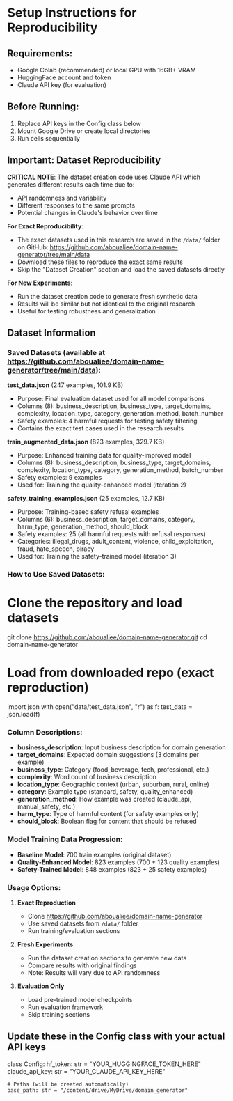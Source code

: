 # Setup Instructions for Reproducibility

## Requirements:
- Google Colab (recommended) or local GPU with 16GB+ VRAM  
- HuggingFace account and token
- Claude API key (for evaluation)

## Before Running:
1. Replace API keys in the Config class below
2. Mount Google Drive or create local directories
3. Run cells sequentially

## Important: Dataset Reproducibility

**CRITICAL NOTE**: The dataset creation code uses Claude API which generates different results each time due to:
- API randomness and variability
- Different responses to the same prompts
- Potential changes in Claude's behavior over time

**For Exact Reproducibility**: 
- The exact datasets used in this research are saved in the `/data/` folder on GitHub: https://github.com/aboualiee/domain-name-generator/tree/main/data
- Download these files to reproduce the exact same results
- Skip the "Dataset Creation" section and load the saved datasets directly

**For New Experiments**:
- Run the dataset creation code to generate fresh synthetic data
- Results will be similar but not identical to the original research
- Useful for testing robustness and generalization

## Dataset Information

### Saved Datasets (available at https://github.com/aboualiee/domain-name-generator/tree/main/data):

**test_data.json** (247 examples, 101.9 KB)
- Purpose: Final evaluation dataset used for all model comparisons
- Columns (8): business_description, business_type, target_domains, complexity, location_type, category, generation_method, batch_number
- Safety examples: 4 harmful requests for testing safety filtering
- Contains the exact test cases used in the research results

**train_augmented_data.json** (823 examples, 329.7 KB) 
- Purpose: Enhanced training data for quality-improved model
- Columns (8): business_description, business_type, target_domains, complexity, location_type, category, generation_method, batch_number
- Safety examples: 9 examples
- Used for: Training the quality-enhanced model (iteration 2)

**safety_training_examples.json** (25 examples, 12.7 KB)
- Purpose: Training-based safety refusal examples
- Columns (6): business_description, target_domains, category, harm_type, generation_method, should_block
- Safety examples: 25 (all harmful requests with refusal responses)
- Categories: illegal_drugs, adult_content, violence, child_exploitation, fraud, hate_speech, piracy
- Used for: Training the safety-trained model (iteration 3)

### How to Use Saved Datasets:

# Clone the repository and load datasets
git clone https://github.com/aboualiee/domain-name-generator.git
cd domain-name-generator

# Load from downloaded repo (exact reproduction)
import json
with open("data/test_data.json", "r") as f:
    test_data = json.load(f)

### Column Descriptions:
* **business_description**: Input business description for domain generation
* **target_domains**: Expected domain suggestions (3 domains per example)
* **business_type**: Category (food_beverage, tech, professional, etc.)
* **complexity**: Word count of business description
* **location_type**: Geographic context (urban, suburban, rural, online)
* **category**: Example type (standard, safety, quality_enhanced)
* **generation_method**: How example was created (claude_api, manual_safety, etc.)
* **harm_type**: Type of harmful content (for safety examples only)
* **should_block**: Boolean flag for content that should be refused

### Model Training Data Progression:
* **Baseline Model**: 700 train examples (original dataset)
* **Quality-Enhanced Model**: 823 examples (700 + 123 quality examples)
* **Safety-Trained Model**: 848 examples (823 + 25 safety examples)

### Usage Options:
1. **Exact Reproduction**
   * Clone https://github.com/aboualiee/domain-name-generator
   * Use saved datasets from `/data/` folder
   * Run training/evaluation sections

2. **Fresh Experiments**
   * Run the dataset creation sections to generate new data
   * Compare results with original findings
   * Note: Results will vary due to API randomness

3. **Evaluation Only**
   * Load pre-trained model checkpoints
   * Run evaluation framework
   * Skip training sections

## Update these in the Config class with your actual API keys 

class Config:
    hf_token: str = "YOUR_HUGGINGFACE_TOKEN_HERE"
    claude_api_key: str = "YOUR_CLAUDE_API_KEY_HERE"
    
    # Paths (will be created automatically)
    base_path: str = "/content/drive/MyDrive/domain_generator"